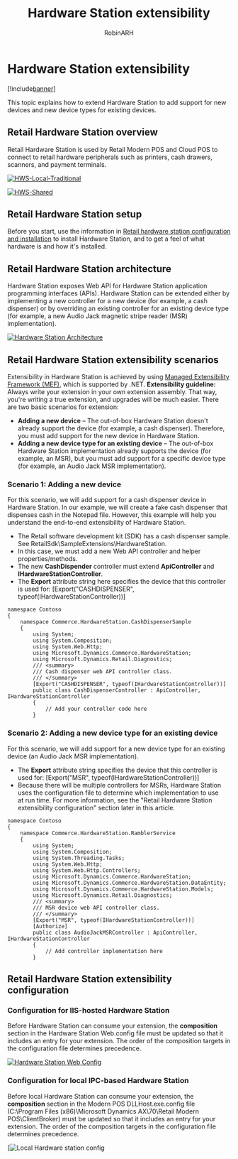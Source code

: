 ﻿---
# required metadata

title: Hardware Station extensibility
description: This topic explains how to extend Hardware Station to add support for new devices and new device types for existing devices.
author: RobinARH
manager: AnnBe
ms.date: 04/04/2017
ms.topic: article
ms.prod: 
ms.service: Dynamics365Operations
ms.technology: 

# optional metadata

# ms.search.form: 
# ROBOTS: 
audience: Developer
# ms.devlang: 
# ms.reviewer: robinr
ms.search.scope: AX 7.0.0, Operations
# ms.tgt_pltfrm: 
ms.custom: 17971
ms.assetid: 256f7f2b-c419-442f-b195-0c6a299a056e
ms.search.region: Global
# ms.search.industry: 
ms.author: sijoshi
ms.search.validFrom: 2016-02-28
ms.dyn365.ops.version: AX 7.0.0

---

# Hardware Station extensibility

[!include[banner](../includes/banner.md)]


This topic explains how to extend Hardware Station to add support for new devices and new device types for existing devices.

Retail Hardware Station overview
--------------------------------

Retail Hardware Station is used by Retail Modern POS and Cloud POS to connect to retail hardware peripherals such as printers, cash drawers, scanners, and payment terminals. 

[![HWS-Local-Traditional](./media/hws-local-300x236.png)](./media/hws-local.png)

[![HWS-Shared](./media/hws-shared-300x224.png)](./media/hws-shared.png)

## Retail Hardware Station setup
Before you start, use the information in [Retail hardware station configuration and installation](..\retail-hardware-station-configuration-installation.md) to install Hardware Station, and to get a feel of what hardware is and how it's installed.

## Retail Hardware Station architecture
Hardware Station exposes Web API for Hardware Station application programming interfaces (APIs). Hardware Station can be extended either by implementing a new controller for a new device (for example, a cash dispenser) or by overriding an existing controller for an existing device type (for example, a new Audio Jack magnetic stripe reader (MSR) implementation).

[![Hardware Station Architecture](./media/hardware-station-architecture-1024x764.png)](./media/hardware-station-architecture.png)

## Retail Hardware Station extensibility scenarios
Extensibility in Hardware Station is achieved by using [Managed Extensibility Framework (MEF)](https://msdn.microsoft.com/en-us/library/dd460648(v=vs.110).aspx), which is supported by .NET. **Extensibility guideline:** Always write your extension in your own extension assembly. That way, you're writing a true extension, and upgrades will be much easier. There are two basic scenarios for extension:

-   **Adding a new device** – The out-of-box Hardware Station doesn't already support the device (for example, a cash dispenser). Therefore, you must add support for the new device in Hardware Station.
-   **Adding a new device type for an existing device** – The out-of-box Hardware Station implementation already supports the device (for example, an MSR), but you must add support for a specific device type (for example, an Audio Jack MSR implementation).

### Scenario 1: Adding a new device

For this scenario, we will add support for a cash dispenser device in Hardware Station. In our example, we will create a fake cash dispenser that dispenses cash in the Notepad file. However, this example will help you understand the end-to-end extensibility of Hardware Station.

-   The Retail software development kit (SDK) has a cash dispenser sample. See RetailSdk\\SampleExtensions\\HardwareStation.
-   In this case, we must add a new Web API controller and helper properties/methods.
-   The new **CashDispender** controller must extend **ApiController** and **IHardwareStationController**.
-   The **Export** attribute string here specifies the device that this controller is used for: \[Export("CASHDISPENSER", typeof(IHardwareStationController))\]

<!-- -->

    namespace Contoso
    {
        namespace Commerce.HardwareStation.CashDispenserSample
        {
            using System;
            using System.Composition;
            using System.Web.Http;
            using Microsoft.Dynamics.Commerce.HardwareStation;
            using Microsoft.Dynamics.Retail.Diagnostics;
            /// <summary>
            /// Cash dispenser web API controller class.
            /// </summary>
            [Export("CASHDISPENSER", typeof(IHardwareStationController))]
            public class CashDispenserController : ApiController, IHardwareStationController
            { 
                // Add your controller code here
            }

### Scenario 2: Adding a new device type for an existing device

For this scenario, we will add support for a new device type for an existing device (an Audio Jack MSR implementation).

-   The **Export** attribute string specifies the device that this controller is used for: \[Export("MSR", typeof(IHardwareStationController))\]
-   Because there will be multiple controllers for MSRs, Hardware Station uses the configuration file to determine which implementation to use at run time. For more information, see the "Retail Hardware Station extensibility configuration" section later in this article.

<!-- -->

    namespace Contoso
    {
        namespace Commerce.HardwareStation.RamblerService
        {
            using System;
            using System.Composition;
            using System.Threading.Tasks;
            using System.Web.Http;
            using System.Web.Http.Controllers;
            using Microsoft.Dynamics.Commerce.HardwareStation;
            using Microsoft.Dynamics.Commerce.HardwareStation.DataEntity;
            using Microsoft.Dynamics.Commerce.HardwareStation.Models;
            using Microsoft.Dynamics.Retail.Diagnostics;
            /// <summary>
            /// MSR device web API controller class.
            /// </summary>
            [Export("MSR", typeof(IHardwareStationController))]
            [Authorize]
            public class AudioJackMSRController : ApiController, IHardwareStationController
            {
                // Add controller implementation here
            }

## Retail Hardware Station extensibility configuration
### Configuration for IIS-hosted Hardware Station

Before Hardware Station can consume your extension, the **composition** section in the Hardware Station Web.config file must be updated so that it includes an entry for your extension. The order of the composition targets in the configuration file determines precedence. 

[![Hardware Station Web Config](./media/hws-webconfig.png)](./media/hws-webconfig.png)

### Configuration for local IPC-based Hardware Station

Before local Hardware Station can consume your extension, the **composition** section in the Modern POS DLLHost.exe.config file (C:\\Program Files (x86)\\Microsoft Dynamics AX\\70\\Retail Modern POS\\ClientBroker) must be updated so that it includes an entry for your extension. The order of the composition targets in the configuration file determines precedence.

[![Local Hardware station config](./media/hws-dll-host-local-config.png)



